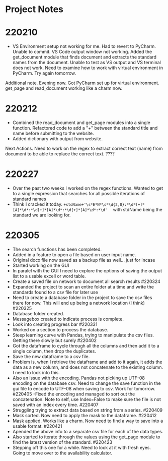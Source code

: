 # Project Notes

# 220210 
- VS Environment setup not working for me. Had to revert to PyCharm. Unable to commit. VS Code output window not working. Added the get_document module that finds document and extracts the standard names from the document. Unable to test as VS output and VS terminal does not work. Need to examine how to work with virtual environment in PyCharm. Try again tomorrow.

Additional note. Evening now. Got PyCharm set up for virtual environment. get_page and read_document working like a charm now. 

# 220212
- Combined the read_document and get_page modules into a single function. Refactored code to add a "+" between the standard title and name before submitting to the website.
- Added dictionary with output from website.

Next Actions. Need to work on the regex to extract correct text (name) from document to be able to replace the correct text. ????

# 220227
- Over the past two weeks I worked on the regex functions. Wanted to get to a single expression that searches for all possible iterations of standard names
- Think I cracked it today. ``` +stdName+'\s*E*N*\s*\d{2,8}:*\d*[+]*[A]*\d*:*\d[+]*[A]*\d*:*\d[+]*[A]*\d*:*\d'   ``` with stdName being the standard we are looking for.
# 220305
- The search functions has been completed.
- Added in a feature to open a file based on user input name.
- Original docx file now saved as a backup file as well... just for incase
- Started working on the GUI
- In paralel with the GUI I need to explore the options of saving the output list to a usable excell or word table.
- Create a saved file on network to document all search results
#220324
- Expanded the project to scan an entire folder at a time and write the standards found to a csv file for later use
- Need to create a database folder in the project to save the csv files there for now. This will end up being a network location (I think)
#220325
- Database folder created.
- Messagebox created to indicate process is complete.
- Look into creating progress bar
#220331
- Worked on a section to process the database. 
- Steep learning curve with Pandas, trying to manipulate the csv files. Getting there slowly but surely
#220402
- Got the dataframe to cycle through all the columns and then add it to a single column, then drop the duplicates.
- Save the new dataframe to a csv file.
- Problem is, when I retrieve the dataframe and add to it again, it adds the data as a new column, and does not concatenate to the existing column. I need to look into this.
- Also an issue with the encoding. Pandas not picking up UTF-08 encoding on the database csv. Need to change the save function in the gui file to encode to UTF-08 when saving to csv. Work for tomorrow.
#220405
-Fixed the encoding and managed to sort out the concatenation. Note to self, use Index=False to make sure the file is not saved with an index every time.
#220407
- Struggling trying to extract data based on string from a series. 
#220409
- Mask sorted. Now need to apply the mask to the dataframe.
#220412
- Mask applied. Works like a charm. Now need to find a way to save into a usable format.
#220421
- Apended the above info to a separate csv file for each of the data types.
- Also started to iterate through the values using the get_page module to find the latest version of the standard.
#220423
- Stepping off this one for a while. Need to look at it with fresh eyes. Going to move over to the availability calculator.